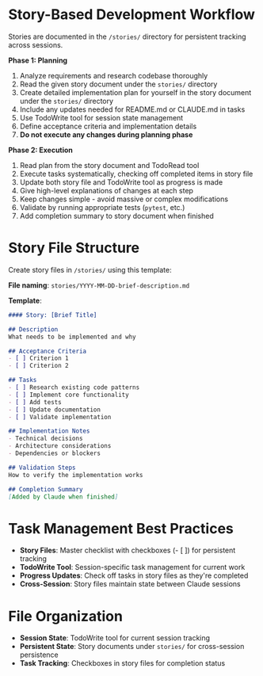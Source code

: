 
# Story-Based Development Workflow

Stories are documented in the `/stories/` directory for persistent tracking across sessions.

**Phase 1: Planning**

1. Analyze requirements and research codebase thoroughly
2. Read the given story document under the `stories/` directory
3. Create detailed implementation plan for yourself in the story document under the `stories/` directory
4. Include any updates needed for README.md or CLAUDE.md in tasks
5. Use TodoWrite tool for session state management
6. Define acceptance criteria and implementation details
7. **Do not execute any changes during planning phase**

**Phase 2: Execution**

1. Read plan from the story document and TodoRead tool
2. Execute tasks systematically, checking off completed items in story file
3. Update both story file and TodoWrite tool as progress is made
4. Give high-level explanations of changes at each step
5. Keep changes simple - avoid massive or complex modifications
6. Validate by running appropriate tests (`pytest`, etc.)
7. Add completion summary to story document when finished

# Story File Structure

Create story files in `/stories/` using this template:

**File naming**: `stories/YYYY-MM-DD-brief-description.md`

**Template**:
```markdown
#### Story: [Brief Title]

## Description
What needs to be implemented and why

## Acceptance Criteria  
- [ ] Criterion 1
- [ ] Criterion 2

## Tasks
- [ ] Research existing code patterns
- [ ] Implement core functionality  
- [ ] Add tests
- [ ] Update documentation
- [ ] Validate implementation

## Implementation Notes
- Technical decisions
- Architecture considerations
- Dependencies or blockers

## Validation Steps
How to verify the implementation works

## Completion Summary
[Added by Claude when finished]
```

# Task Management Best Practices

- **Story Files**: Master checklist with checkboxes (- [ ]) for persistent tracking
- **TodoWrite Tool**: Session-specific task management for current work
- **Progress Updates**: Check off tasks in story files as they're completed
- **Cross-Session**: Story files maintain state between Claude sessions

# File Organization

- **Session State**: TodoWrite tool for current session tracking
- **Persistent State**: Story documents under `stories/` for cross-session persistence
- **Task Tracking**: Checkboxes in story files for completion status
